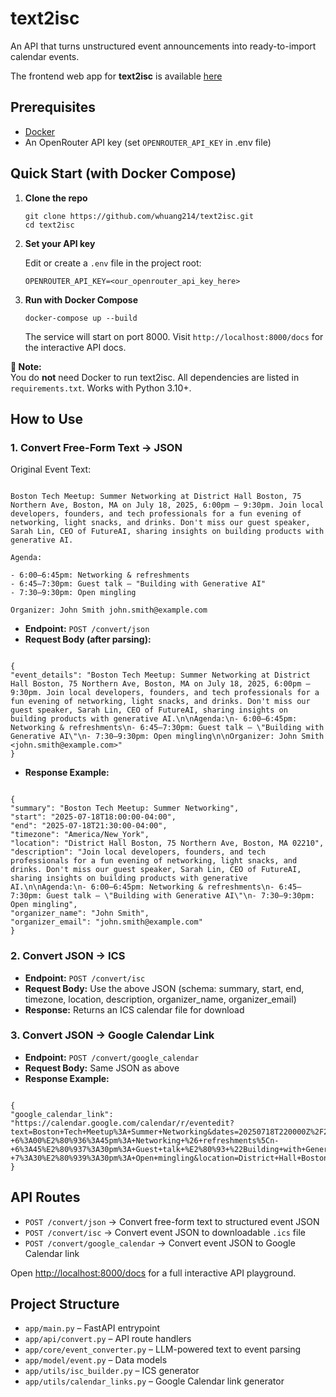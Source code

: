 # text2isc

An API that turns unstructured event announcements into ready-to-import calendar events.

The frontend web app for **text2isc** is available [here](https://github.com/whuang214/text2isc-client)

## Prerequisites

- [Docker](https://www.docker.com/get-started)
- An OpenRouter API key (set `OPENROUTER_API_KEY` in .env file)

## Quick Start (with Docker Compose)

1. **Clone the repo**

   ```
   git clone https://github.com/whuang214/text2isc.git
   cd text2isc
   ```

2. **Set your API key**

   Edit or create a `.env` file in the project root:

   ```
   OPENROUTER_API_KEY=<our_openrouter_api_key_here>
   ```

3. **Run with Docker Compose**

   ```
   docker-compose up --build
   ```

   The service will start on port 8000. Visit `http://localhost:8000/docs` for the interactive API docs.

**📝 Note:**  
You do **not** need Docker to run text2isc. All dependencies are listed in `requirements.txt`. Works with Python 3.10+.

## How to Use

### 1. Convert Free-Form Text → JSON

Original Event Text:

```

Boston Tech Meetup: Summer Networking at District Hall Boston, 75 Northern Ave, Boston, MA on July 18, 2025, 6:00pm – 9:30pm. Join local developers, founders, and tech professionals for a fun evening of networking, light snacks, and drinks. Don't miss our guest speaker, Sarah Lin, CEO of FutureAI, sharing insights on building products with generative AI.

Agenda:

- 6:00–6:45pm: Networking & refreshments
- 6:45–7:30pm: Guest talk – "Building with Generative AI"
- 7:30–9:30pm: Open mingling

Organizer: John Smith john.smith@example.com

```

- **Endpoint:** `POST /convert/json`
- **Request Body (after parsing):**

```

{
"event_details": "Boston Tech Meetup: Summer Networking at District Hall Boston, 75 Northern Ave, Boston, MA on July 18, 2025, 6:00pm – 9:30pm. Join local developers, founders, and tech professionals for a fun evening of networking, light snacks, and drinks. Don't miss our guest speaker, Sarah Lin, CEO of FutureAI, sharing insights on building products with generative AI.\n\nAgenda:\n- 6:00–6:45pm: Networking & refreshments\n- 6:45–7:30pm: Guest talk – \"Building with Generative AI\"\n- 7:30–9:30pm: Open mingling\n\nOrganizer: John Smith <john.smith@example.com>"
}

```

- **Response Example:**

```

{
"summary": "Boston Tech Meetup: Summer Networking",
"start": "2025-07-18T18:00:00-04:00",
"end": "2025-07-18T21:30:00-04:00",
"timezone": "America/New_York",
"location": "District Hall Boston, 75 Northern Ave, Boston, MA 02210",
"description": "Join local developers, founders, and tech professionals for a fun evening of networking, light snacks, and drinks. Don't miss our guest speaker, Sarah Lin, CEO of FutureAI, sharing insights on building products with generative AI.\n\nAgenda:\n- 6:00–6:45pm: Networking & refreshments\n- 6:45–7:30pm: Guest talk – \"Building with Generative AI\"\n- 7:30–9:30pm: Open mingling",
"organizer_name": "John Smith",
"organizer_email": "john.smith@example.com"
}

```

### 2. Convert JSON → ICS

- **Endpoint:** `POST /convert/isc`
- **Request Body:** Use the above JSON (schema: summary, start, end, timezone, location, description, organizer_name, organizer_email)
- **Response:** Returns an ICS calendar file for download

### 3. Convert JSON → Google Calendar Link

- **Endpoint:** `POST /convert/google_calendar`
- **Request Body:** Same JSON as above
- **Response Example:**

```

{
"google_calendar_link": "https://calendar.google.com/calendar/r/eventedit?text=Boston+Tech+Meetup%3A+Summer+Networking&dates=20250718T220000Z%2F20250719T013000Z&details=Join+local+developers%2C+founders%2C+and+tech+professionals+for+a+fun+evening+of+networking%2C+light+snacks%2C+and+drinks.+Don%27t+miss+our+guest+speaker%2C+Sarah+Lin%2C+CEO+of+FutureAI%2C+sharing+insights+on+building+products+with+generative+AI.%5Cn%5CnAgenda%3A%5Cn-+6%3A00%E2%80%936%3A45pm%3A+Networking+%26+refreshments%5Cn-+6%3A45%E2%80%937%3A30pm%3A+Guest+talk+%E2%80%93+%22Building+with+Generative+AI%22%5Cn-+7%3A30%E2%80%939%3A30pm%3A+Open+mingling&location=District+Hall+Boston%2C+75+Northern+Ave%2C+Boston%2C+MA+02210"
}

```

## API Routes

- `POST /convert/json` → Convert free-form text to structured event JSON
- `POST /convert/isc` → Convert event JSON to downloadable `.ics` file
- `POST /convert/google_calendar` → Convert event JSON to Google Calendar link

Open [http://localhost:8000/docs](http://localhost:8000/docs) for a full interactive API playground.

## Project Structure

- `app/main.py` – FastAPI entrypoint
- `app/api/convert.py` – API route handlers
- `app/core/event_converter.py` – LLM-powered text to event parsing
- `app/model/event.py` – Data models
- `app/utils/isc_builder.py` – ICS generator
- `app/utils/calendar_links.py` – Google Calendar link generator
